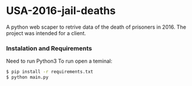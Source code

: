 # USA-2016-jail-deaths
A python web scaper to retrive data of the death of prisoners in 2016.
The project was intended for a client.
### Instalation and Requirements
Need to run Python3
To run open a teminal:
```sh
$ pip install -r requirements.txt
$ python main.py
```
